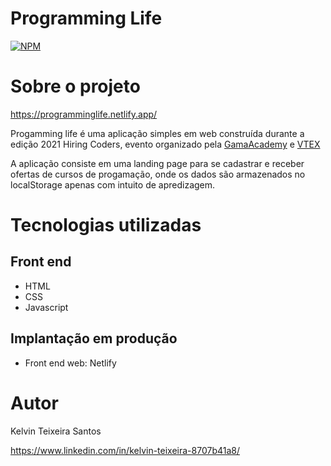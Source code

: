 # Programming Life 
[![NPM](https://img.shields.io/npm/l/react)](https://github.com/kelvinteixeira/LandingPage-HiringCoders/blob/main/LICENSE) 

# Sobre o projeto
https://programminglife.netlify.app/

Progamming life é uma aplicação simples em web construída durante a edição 2021 Hiring Coders, evento organizado pela [GamaAcademy](https://www.gama.academy/ "Site da Gama Academy") e [VTEX](https://vtex.com/br-pt/ "Site da VTEX")  
 
A aplicação consiste em uma landing page para se cadastrar e receber ofertas de cursos de progamação, onde os dados são armazenados no localStorage apenas com intuito de apredizagem.

# Tecnologias utilizadas
## Front end
- HTML 
- CSS 
- Javascript 

## Implantação em produção
- Front end web: Netlify

# Autor

Kelvin Teixeira Santos

https://www.linkedin.com/in/kelvin-teixeira-8707b41a8/
